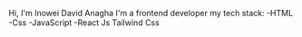 Hi, I'm Inowei David Anagha
I'm a frontend developer
my tech stack:
-HTML
-Css
-JavaScript
-React Js
Tailwind Css

<!---
AnaghaInowei/AnaghaInowei is a ✨ special ✨ repository because its `README.md` (this file) appears on your GitHub profile.
You can click the Preview link to take a look at your changes.
--->
